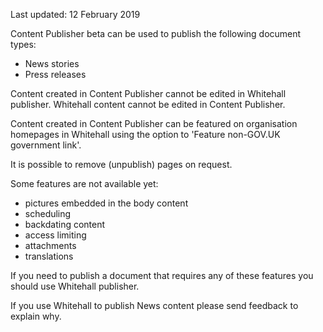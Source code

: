 <span class="govuk-hint">Last updated: 12 February 2019</span>

Content Publisher beta can be used to publish the following document types:

* News stories
* Press releases

Content created in Content Publisher cannot be edited in Whitehall publisher. Whitehall content cannot be edited in Content Publisher.

Content created in Content Publisher can be featured on organisation homepages in Whitehall using the option to 'Feature non-GOV.UK government link'.

It is possible to remove (unpublish) pages on request.

Some features are not available yet:

* pictures embedded in the body content
* scheduling
* backdating content
* access limiting
* attachments
* translations

If you need to publish a document that requires any of these features you should use Whitehall publisher. 

If you use Whitehall to publish News content please send feedback to explain why.
